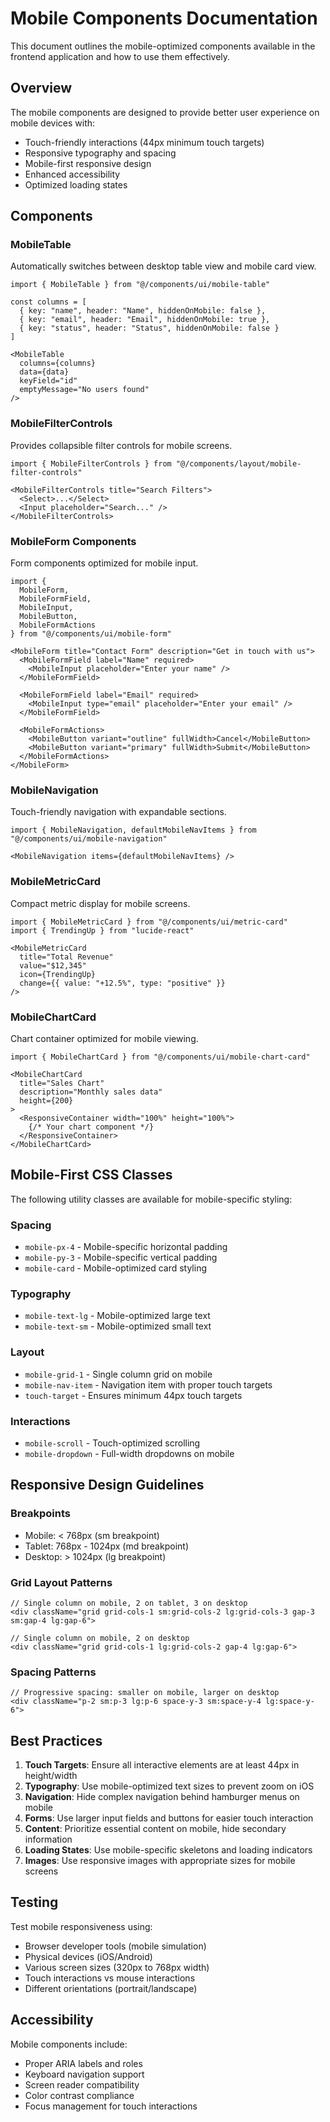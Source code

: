 # Mobile Components Documentation

This document outlines the mobile-optimized components available in the frontend application and how to use them effectively.

## Overview

The mobile components are designed to provide better user experience on mobile devices with:
- Touch-friendly interactions (44px minimum touch targets)
- Responsive typography and spacing
- Mobile-first responsive design
- Enhanced accessibility
- Optimized loading states

## Components

### MobileTable
Automatically switches between desktop table view and mobile card view.

```tsx
import { MobileTable } from "@/components/ui/mobile-table"

const columns = [
  { key: "name", header: "Name", hiddenOnMobile: false },
  { key: "email", header: "Email", hiddenOnMobile: true },
  { key: "status", header: "Status", hiddenOnMobile: false }
]

<MobileTable 
  columns={columns}
  data={data}
  keyField="id"
  emptyMessage="No users found"
/>
```

### MobileFilterControls
Provides collapsible filter controls for mobile screens.

```tsx
import { MobileFilterControls } from "@/components/layout/mobile-filter-controls"

<MobileFilterControls title="Search Filters">
  <Select>...</Select>
  <Input placeholder="Search..." />
</MobileFilterControls>
```

### MobileForm Components
Form components optimized for mobile input.

```tsx
import { 
  MobileForm, 
  MobileFormField, 
  MobileInput, 
  MobileButton,
  MobileFormActions 
} from "@/components/ui/mobile-form"

<MobileForm title="Contact Form" description="Get in touch with us">
  <MobileFormField label="Name" required>
    <MobileInput placeholder="Enter your name" />
  </MobileFormField>
  
  <MobileFormField label="Email" required>
    <MobileInput type="email" placeholder="Enter your email" />
  </MobileFormField>
  
  <MobileFormActions>
    <MobileButton variant="outline" fullWidth>Cancel</MobileButton>
    <MobileButton variant="primary" fullWidth>Submit</MobileButton>
  </MobileFormActions>
</MobileForm>
```

### MobileNavigation
Touch-friendly navigation with expandable sections.

```tsx
import { MobileNavigation, defaultMobileNavItems } from "@/components/ui/mobile-navigation"

<MobileNavigation items={defaultMobileNavItems} />
```

### MobileMetricCard
Compact metric display for mobile screens.

```tsx
import { MobileMetricCard } from "@/components/ui/metric-card"
import { TrendingUp } from "lucide-react"

<MobileMetricCard
  title="Total Revenue"
  value="$12,345"
  icon={TrendingUp}
  change={{ value: "+12.5%", type: "positive" }}
/>
```

### MobileChartCard
Chart container optimized for mobile viewing.

```tsx
import { MobileChartCard } from "@/components/ui/mobile-chart-card"

<MobileChartCard 
  title="Sales Chart" 
  description="Monthly sales data"
  height={200}
>
  <ResponsiveContainer width="100%" height="100%">
    {/* Your chart component */}
  </ResponsiveContainer>
</MobileChartCard>
```

## Mobile-First CSS Classes

The following utility classes are available for mobile-specific styling:

### Spacing
- `mobile-px-4` - Mobile-specific horizontal padding
- `mobile-py-3` - Mobile-specific vertical padding
- `mobile-card` - Mobile-optimized card styling

### Typography
- `mobile-text-lg` - Mobile-optimized large text
- `mobile-text-sm` - Mobile-optimized small text

### Layout
- `mobile-grid-1` - Single column grid on mobile
- `mobile-nav-item` - Navigation item with proper touch targets
- `touch-target` - Ensures minimum 44px touch targets

### Interactions
- `mobile-scroll` - Touch-optimized scrolling
- `mobile-dropdown` - Full-width dropdowns on mobile

## Responsive Design Guidelines

### Breakpoints
- Mobile: < 768px (sm breakpoint)
- Tablet: 768px - 1024px (md breakpoint)  
- Desktop: > 1024px (lg breakpoint)

### Grid Layout Patterns
```tsx
// Single column on mobile, 2 on tablet, 3 on desktop
<div className="grid grid-cols-1 sm:grid-cols-2 lg:grid-cols-3 gap-3 sm:gap-4 lg:gap-6">

// Single column on mobile, 2 on desktop
<div className="grid grid-cols-1 lg:grid-cols-2 gap-4 lg:gap-6">
```

### Spacing Patterns
```tsx
// Progressive spacing: smaller on mobile, larger on desktop
<div className="p-2 sm:p-3 lg:p-6 space-y-3 sm:space-y-4 lg:space-y-6">
```

## Best Practices

1. **Touch Targets**: Ensure all interactive elements are at least 44px in height/width
2. **Typography**: Use mobile-optimized text sizes to prevent zoom on iOS
3. **Navigation**: Hide complex navigation behind hamburger menus on mobile
4. **Forms**: Use larger input fields and buttons for easier touch interaction
5. **Content**: Prioritize essential content on mobile, hide secondary information
6. **Loading States**: Use mobile-specific skeletons and loading indicators
7. **Images**: Use responsive images with appropriate sizes for mobile screens

## Testing

Test mobile responsiveness using:
- Browser developer tools (mobile simulation)
- Physical devices (iOS/Android)
- Various screen sizes (320px to 768px width)
- Touch interactions vs mouse interactions
- Different orientations (portrait/landscape)

## Accessibility

Mobile components include:
- Proper ARIA labels and roles
- Keyboard navigation support
- Screen reader compatibility
- Color contrast compliance
- Focus management for touch interactions 